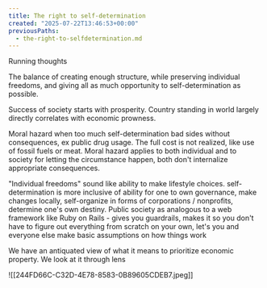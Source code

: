 ```yaml
---
title: The right to self-determination
created: "2025-07-22T13:46:53+00:00"
previousPaths:
  - the-right-to-selfdetermination.md
---
```

 

Running thoughts

The balance of creating enough structure, while preserving individual freedoms, and giving all as much opportunity to self-determination as possible.

Success of society starts with prosperity. Country standing in world largely directly correlates with economic prowness.

Moral hazard when too much self-determination bad sides without consequences, ex public drug usage. The full cost is not realized, like use of fossil fuels or meat. Moral hazard applies to both individual and to society for letting the circumstance happen, both don't internalize appropriate consequences.

"Individual freedoms" sound like ability to make lifestyle choices. self-determination is more inclusive of ability for one to own governance, make changes locally, self-organize in forms of corporations / nonprofits, determine one's own destiny. Public society as analogous to a web framework like Ruby on Rails - gives you guardrails, makes it so you don't have to figure out everything from scratch on your own, let's you and everyone else make basic assumptions on how things work

We have an antiquated view of what it means to prioritize economic property. We look at it through lens 

![[244FD66C-C32D-4E78-8583-0B89605CDEB7.jpeg]]
